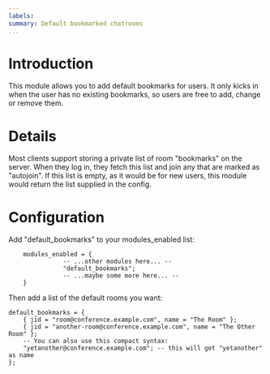 ```yaml
---
labels:
summary: Default bookmarked chatrooms
...
```


Introduction
============

This module allows you to add default bookmarks for users. It only kicks
in when the user has no existing bookmarks, so users are free to add,
change or remove them.

Details
=======

Most clients support storing a private list of room "bookmarks" on the
server. When they log in, they fetch this list and join any that are
marked as "autojoin". If this list is empty, as it would be for new
users, this module would return the list supplied in the config.

Configuration
=============

Add "default\_bookmarks" to your modules\_enabled list:

        modules_enabled = {
                   -- ...other modules here... --
                   "default_bookmarks";
                   -- ...maybe some more here... --
        }

Then add a list of the default rooms you want:

    default_bookmarks = {
        { jid = "room@conference.example.com", name = "The Room" };
        { jid = "another-room@conference.example.com", name = "The Other Room" };
        -- You can also use this compact syntax:
        "yetanother@conference.example.com"; -- this will get "yetanother" as name
    };
